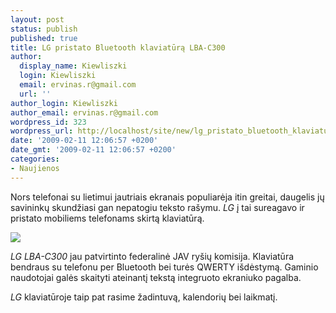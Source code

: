 ```yaml
---
layout: post
status: publish
published: true
title: LG pristato Bluetooth klaviatūrą LBA-C300
author:
  display_name: Kiewliszki
  login: Kiewliszki
  email: ervinas.r@gmail.com
  url: ''
author_login: Kiewliszki
author_email: ervinas.r@gmail.com
wordpress_id: 323
wordpress_url: http://localhost/site/new/lg_pristato_bluetooth_klaviatura_lba_c300/
date: '2009-02-11 12:06:57 +0200'
date_gmt: '2009-02-11 12:06:57 +0200'
categories:
- Naujienos
---
```

<p>Nors telefonai su lietimui jautriais ekranais populiarėja itin greitai, daugelis jų savininkų skundžiasi gan nepatogiu teksto rašymu. <i>LG</i> į tai sureagavo ir pristato mobiliems telefonams skirtą klaviatūrą.</p>
<p><img src="http://svarke.technews.lt/lgklava.jpg" /></p>
<p><i>LG LBA-C300</i> jau patvirtinto federalinė JAV ryšių komisija. Klaviatūra bendraus su telefonu per Bluetooth bei turės QWERTY išdėstymą. Gaminio naudotojai galės skaityti ateinantį tekstą integruoto ekraniuko pagalba. </p>
<p><i>LG</i> klaviatūroje taip pat rasime žadintuvą, kalendorių bei laikmatį. </p>
